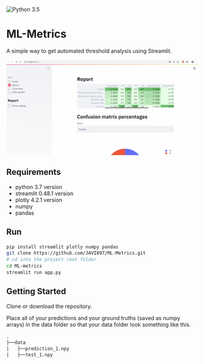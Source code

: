![Python 3.5](https://img.shields.io/badge/python-3.5-blue.svg)

# ML-Metrics

A simple way to get automated threshold analysis using Streamlit.

![Muestra](https://raw.githubusercontent.com/JAVI897/ML-Metrics/master/muestra.gif "Muestra")

## Requirements

* python 3.7 version
* streamlit 0.48.1 version
* plotly 4.2.1 version
* numpy
* pandas

## Run

```sh
pip install streamlit plotly numpy pandas
git clone https://github.com/JAVI897/ML-Metrics.git
# cd into the project root folder
cd ML-metrics
streamlit run app.py
```

## Getting Started

Clone or download the repository.

Place all of your predictions and your ground truths (saved as numpy arrays) in the data folder so that your data folder look something like this.

```
.
├──data
|   ├──prediction_1.npy
|   ├──test_1.npy
```

